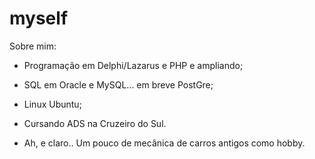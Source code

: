 # myself
Sobre mim:

  - Programação em Delphi/Lazarus e PHP e ampliando;
  - SQL em Oracle e MySQL... em breve PostGre;
  - Linux Ubuntu;
  - Cursando ADS na Cruzeiro do Sul.

  - Ah, e claro.. Um pouco de mecânica de carros antigos como hobby.

